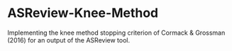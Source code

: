# ASReview-Knee-Method
Implementing the knee method stopping criterion of Cormack &amp; Grossman (2016) for an output of the ASReview tool.
